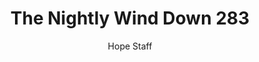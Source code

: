 ---
image: /assets/img/nwd/283_nwd_john_3_16_niv.png
title: The Nightly Wind Down 283
number: 283
categories:
  - The Nightly Wind Down
author: Hope Staff
notes: The Nightly Wind Down 283
embed: >-
  EMBED_GOES_HERE
transcript: >-
  SOME LINES OF TEXT START HERE
---